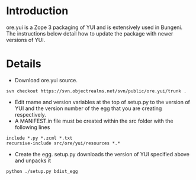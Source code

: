 # Introduction #

ore.yui is a Zope 3 packaging of YUI and is extensively used in Bungeni. The instructions below detail how to update the package with newer versions of YUI.


# Details #
  * Download ore.yui source.
```
svn checkout https://svn.objectrealms.net/svn/public/ore.yui/trunk .
```
  * Edit rname and version variables at the top of setup.py to the version of YUI and the version number of the egg that you are creating respectively.
  * A MANIFEST.in file must be created within the src folder with the following lines
```
include *.py *.zcml *.txt
recursive-include src/ore/yui/resources *.*
```
  * Create the egg. setup.py downloads the version of YUI specified above and unpacks it
```
python ./setup.py bdist_egg
```